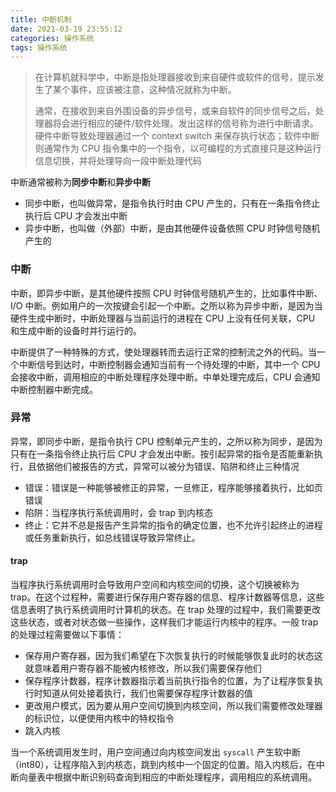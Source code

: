```yaml
---
title: 中断机制
date: 2021-03-19 23:55:12
categories: 操作系统
tags: 操作系统
---
```


> 在计算机就科学中，中断是指处理器接收到来自硬件或软件的信号，提示发生了某个事件，应该被注意，这种情况就称为中断。
>
> 通常，在接收到来自外围设备的异步信号，或来自软件的同步信号之后，处理器将会进行相应的硬件/软件处理。发出这样的信号称为进行中断请求。硬件中断导致处理器通过一个 context switch 来保存执行状态；软件中断则通常作为 CPU 指令集中的一个指令，以可编程的方式直接只是这种运行信息切换，并将处理导向一段中断处理代码

<!-- more -->

中断通常被称为**同步中断**和**异步中断**

- 同步中断，也叫做异常，是指令执行时由 CPU 产生的，只有在一条指令终止执行后 CPU 才会发出中断
- 异步中断，也叫做（外部）中断，是由其他硬件设备依照 CPU 时钟信号随机产生的

### 中断

中断，即异步中断，是其他硬件按照 CPU 时钟信号随机产生的，比如事件中断、I/O 中断。例如用户的一次按键会引起一个中断。之所以称为异步中断，是因为当硬件生成中断时，中断处理器与当前运行的进程在 CPU 上没有任何关联，CPU 和生成中断的设备时并行运行的。

中断提供了一种特殊的方式，使处理器转而去运行正常的控制流之外的代码。当一个中断信号到达时，中断控制器会通知当前有一个待处理的中断，其中一个 CPU 会接收中断，调用相应的中断处理程序处理中断。中单处理完成后，CPU 会通知中断控制器中断完成。

### 异常

异常，即同步中断，是指令执行 CPU 控制单元产生的，之所以称为同步，是因为只有在一条指令终止执行后 CPU 才会发出中断。按引起异常的指令是否能重新执行，且依据他们被报告的方式，异常可以被分为错误、陷阱和终止三种情况

- 错误：错误是一种能够被修正的异常，一旦修正，程序能够接着执行，比如页错误
- 陷阱：当程序执行系统调用时，会 trap 到内核态
- 终止：它并不总是报告产生异常的指令的确定位置，也不允许引起终止的进程或任务重新执行，如总线错误导致异常终止。

#### trap

当程序执行系统调用时会导致用户空间和内核空间的切换，这个切换被称为 trap。在这个过程种，需要进行保存用户寄存器的信息、程序计数器等信息，这些信息表明了执行系统调用时计算机的状态。在 trap 处理的过程中，我们需要更改这些状态，或者对状态做一些操作，这样我们才能运行内核中的程序。一般 trap 的处理过程需要做以下事情：

- 保存用户寄存器，因为我们希望在下次恢复执行的时候能够恢复此时的状态这就意味着用户寄存器不能被内核修改，所以我们需要保存他们
- 保存程序计数器，程序计数器指示着当前执行指令的位置，为了让程序恢复执行时知道从何处接着执行，我们也需要保存程序计数器的值
- 更改用户模式，因为要从用户空间切换到内核空间，所以我们需要修改处理器的标识位，以便使用内核中的特权指令
- 跳入内核

当一个系统调用发生时，用户空间通过向内核空间发出 `syscall` 产生软中断（int80），让程序陷入到内核态，跳到内核中一个固定的位置。陷入内核后，在中断向量表中根据中断识别码查询到相应的中断处理程序，调用相应的系统调用。